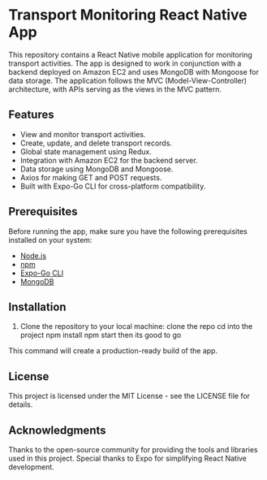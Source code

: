 # Transport Monitoring React Native App

This repository contains a React Native mobile application for monitoring transport activities. The app is designed to work in conjunction with a backend deployed on Amazon EC2 and uses MongoDB with Mongoose for data storage. The application follows the MVC (Model-View-Controller) architecture, with APIs serving as the views in the MVC pattern.

## Features

- View and monitor transport activities.
- Create, update, and delete transport records.
- Global state management using Redux.
- Integration with Amazon EC2 for the backend server.
- Data storage using MongoDB and Mongoose.
- Axios for making GET and POST requests.
- Built with Expo-Go CLI for cross-platform compatibility.

## Prerequisites

Before running the app, make sure you have the following prerequisites installed on your system:

- [Node.js](https://nodejs.org/)
- [npm](https://www.npmjs.com/)
- [Expo-Go CLI](https://docs.expo.dev/get-started/installation/)
- [MongoDB](https://www.mongodb.com/)

## Installation

1. Clone the repository to your local machine:
      clone the repo
      cd into the project
      npm install
      npm start
      then its good to go

This command will create a production-ready build of the app.

## License
This project is licensed under the MIT License - see the LICENSE file for details.

## Acknowledgments
Thanks to the open-source community for providing the tools and libraries used in this project.
Special thanks to Expo for simplifying React Native development.
